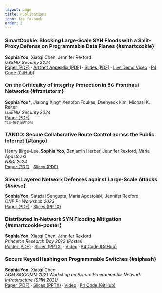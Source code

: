 ```yaml
---
layout: page
title: Publications
icon: fas fa-book
order: 2
---
```




### SmartCookie: Blocking Large-Scale SYN Floods with a Split-Proxy Defense on Programmable Data Planes {#smartcookie}
**Sophia Yoo**, Xiaoqi Chen, Jennifer Rexford  
*USENIX Security 2024*  
<a href="/documents/SmartCookie_Paper_USENIXSec24.pdf" target="_blank" rel="noopener">Paper (PDF)</a> · 
<a href="/documents/SmartCookie_Artifact_USENIXSec24.pdf" target="_blank" rel="noopener">Artifact Appendix (PDF)</a> · 
<a href="/documents/SmartCookie_Slides_USENIXSec24.pdf" target="_blank" rel="noopener">Slides (PDF)</a> · 
<a href="https://www.youtube.com/embed/oNi_4wCo9Gg?si=2YLaf0dpxxprv_WW" target="_blank" rel="noopener">Live Demo Video</a> · 
<a href="https://github.com/Princeton-Cabernet/p4-projects/tree/master/SmartCookie" target="_blank" rel="noopener">P4 Code (GitHub)</a>



### On the Criticality of Integrity Protection in 5G Fronthaul Networks {#frontstorm}
**Sophia Yoo\***, Jiarong Xing\*, Xenofon Foukas, Daehyeok Kim, Michael K. Reiter  
*USENIX Security 2024*  
<a href="/documents/FronthaulSecurity_Paper_USENIXSec24.pdf" target="_blank" rel="noopener">Paper (PDF)</a>
<br><small>*co-first authors</small>



### TANGO: Secure Collaborative Route Control across the Public Internet {#tango}
Henry Birge-Lee, **Sophia Yoo**, Benjamin Herber, Jennifer Rexford, Maria Apostolaki  
*NSDI 2024*  
<a href="/documents/Tango_Paper_NSDI24.pdf" target="_blank" rel="noopener">Paper (PDF)</a> · 
<a href="/documents/Tango_Slides_NSDI24.pdf" target="_blank" rel="noopener">Slides (PDF)</a>


### Sieve: Layered Network Defenses against Large-Scale Attacks {#sieve}
**Sophia Yoo**, Satadal Sengupta, Maria Apostolaki, Jennifer Rexford  
*ONF P4 Workshop 2023*  
<a href="/documents/Sieve_Paper_P4Workshop23.pdf" target="_blank" rel="noopener">Paper (PDF)</a> · 
<a href="/documents/Sieve_Slides_P4Workshop23.pptx" target="_blank" rel="noopener">Slides (PPTX)</a>



### Distributed In-Network SYN Flooding Mitigation {#smartcookie-poster}
**Sophia Yoo**, Xiaoqi Chen, Jennifer Rexford  
*Princeton Research Day 2022 (Poster)*  
<a href="/documents/SmartCookie_Poster_Princeton22.pdf" target="_blank" rel="noopener">Poster (PDF)</a> · 
<a href="/documents/SmartCookie_Slides_Princeton22.pptx" target="_blank" rel="noopener">Slides (PPTX)</a> · 
<a href="https://www.youtube.com/embed/wRDvL_lwB9M?si=jndpA4al-mpTkYRh" target="_blank" rel="noopener">Video</a> · 
<a href="https://github.com/Princeton-Cabernet/p4-projects/tree/master/SmartCookie" target="_blank" rel="noopener">P4 Code (GitHub)</a>


### Secure Keyed Hashing on Programmable Switches {#siphash}
**Sophia Yoo**, Xiaoqi Chen  
*ACM SIGCOMM 2021 Workshop on Secure Programmable Network Infrastructure (SPIN 2021)*  
<a href="/documents/SipID_Paper_SPIN21.pdf" target="_blank" rel="noopener">Paper (PDF)</a> · 
<a href="/documents/SipID_Slides_SPIN21.pptx" target="_blank" rel="noopener">Slides (PPTX)</a> · 
<a href="https://www.youtube.com/embed/Zf-_XKFngJ8" target="_blank" rel="noopener">Video</a> · 
<a href="https://github.com/Princeton-Cabernet/p4-projects/tree/master/SipHash-tofino" target="_blank" rel="noopener">P4 Code (GitHub)</a>


